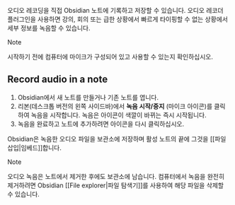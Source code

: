 오디오 레코딩을 직접 Obsidian 노트에 기록하고 저장할 수 있습니다. 오디오 레코더 플러그인을 사용하면 강의, 회의 또는 급한 상황에서 빠르게 타이핑할 수 없는 상황에서 세부 정보를 녹음할 수 있습니다.

> [!note]
> 시작하기 전에 컴퓨터에 마이크가 구성되어 있고 사용할 수 있는지 확인하십시오.

## Record audio in a note

1. Obsidian에서 새 노트를 만들거나 기존 노트를 엽니다.
2. 리본(데스크톱 버전의 왼쪽 사이드바)에서 **녹음 시작/중지** (마이크 아이콘)를 클릭하여 녹음을 시작합니다. 녹음은 아이콘이 색깔이 바뀌는 즉시 시작됩니다.
3. 녹음을 완료하고 노트에 추가하려면 아이콘을 다시 클릭하십시오.
   
Obsidian은 녹음한 오디오 파일을 보관소에 저장하며 활성 노트의 끝에 그것을 [[파일 삽입|임베드]]합니다.

> [!note]
> 오디오 녹음은 노트에서 제거한 후에도 보관소에 남습니다. 컴퓨터에서 녹음을 완전히 제거하려면 Obsidian [[File explorer|파일 탐색기]]를 사용하여 해당 파일을 삭제할 수 있습니다.
